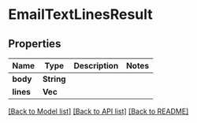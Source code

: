 # EmailTextLinesResult

## Properties

Name | Type | Description | Notes
------------ | ------------- | ------------- | -------------
**body** | **String** |  | 
**lines** | **Vec<String>** |  | 

[[Back to Model list]](../README#documentation-for-models) [[Back to API list]](../README#documentation-for-api-endpoints) [[Back to README]](../README)


